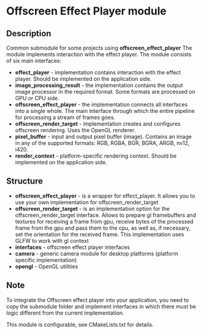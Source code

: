 # Offscreen Effect Player module

## Description

Common submodule for some projects using **offscreen_effect_player**
The module implements interaction with the effect player. The module consists of six main interfaces:

- **effect_player** - implementation contains interaction with the effect player. Should be implemented on the application side.
- **image_processing_result** - the implementation contains the output image processor in the required format. Some formats are processed on GPU or CPU side.
- **offscreen_effect_player** - the implementation connects all interfaces into a single whole. The main interface through which the entire pipeline for processing a stream of frames goes.
- **offscreen_render_target** - implementation creates and configures offscreen rendering. Uses the OpenGL renderer.
- **pixel_buffer** - input and output pixel buffer (image). Contains an image in any of the supported formats: RGB, RGBA, BGR, BGRA, ARGB, nv12, i420.
- **render_context** - platform-specific rendering context. Should be implemented on the application side.

## Structure

- **offscreen_effect_player** - is a wrapper for effect_player. It allows you to use your own implementation for offscreen_render_target
- **offscreen_render_target** - is an implementation option for the offscreen_render_target interface. Allows to prepare gl framebuffers and textures for receiving a frame from gpu, receive bytes of the processed frame from the gpu and pass them to the cpu, as well as, if necessary, set the orientation for the received frame. This implementation uses GLFW to work with gl context
- **interfaces** - offscreen effect player interfaces
- **camera** - generic camera module for desktop platforms (platform specific implementation)
- **opengl** - OpenGL utilities

## Note

To integrate the Offscreen effect player into your application, you need to copy the submodule folder and implement interfaces in which there must be logic different from the current implementation.

This module is configurable, see CMakeLists.txt for details.
